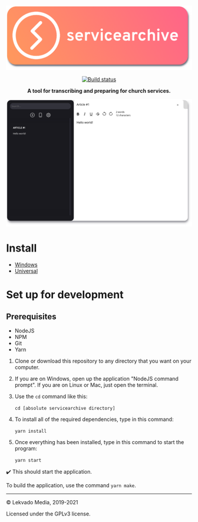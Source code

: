 <p align="center">
	<a href="https://servicearchive.herokuapp.com">
		<img src="https://github.com/lekvado/servicearchive/raw/master/assets/branding/title.png" alt="servicearchive">
	</a>
</p>
<p align="center">
	<a href="https://github.com/lekvado/servicearchive/actions?query=workflow%3A%22Build+status%22">
		<img src="https://github.com/lekvado/servicearchive/workflows/Build%20status/badge.svg" alt="Build status">
	</a>
</p>
<p align="center">
	<b>A tool for transcribing and preparing for church services.</b>
</p>
<p align="center">
	<img src="https://github.com/lekvado/servicearchive/raw/master/assets/branding/screenshot.png" alt="servicearchive screenshot">
</p>

# Install

- [Windows](https://github.com/lekvado/servicearchive/releases/download/v1.0.0/windows-setup.exe)
- [Universal](https://github.com/lekvado/servicearchive/releases/download/v1.0.0/universal.zip)

# Set up for development

## Prerequisites

- NodeJS
- NPM
- Git
- Yarn

1. Clone or download this repository to any directory that you want on your computer.

2. If you are on Windows, open up the application "NodeJS command prompt". If you are on Linux or Mac, just open the terminal.

3. Use the ```cd``` command like this:

  	```cd [absolute servicearchive directory]```

4. To install all of the required dependencies, type in this command:

  	```yarn install```

5. Once everything has been installed, type in this command to start the program:

 	```yarn start```

✔️ This should start the application.

To build the application, use the command ```yarn make```.

***

© Lekvado Media, 2019-2021

Licensed under the GPLv3 license.